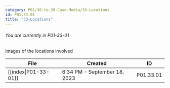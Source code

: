 ```yaml
---
category: P01/30-to-39-Case-Media/33-Locations
id: P01.33.01
title: "33-Locations"
---
```

###### You are currently in P01-33-01

Images of the locations involved

| File                                                                                                | Created                      | ID        |
| --------------------------------------------------------------------------------------------------- | ---------------------------- | --------- |
| [[index\|P01-33-01]] | 6:34 PM - September 18, 2023 | P01.33.01 |

